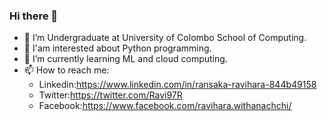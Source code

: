 ### Hi there 👋

<!--
**Ransaka/ransaka** is a ✨ _special_ ✨ repository because its `README.md` (this file) appears on your GitHub profile.

Here are some ideas to get you started:
-->

- 🔭 I’m Undergraduate at University of Colombo School of Computing.
- 🙌 I'am interested about Python programming.
- 🌱 I’m currently learning ML and cloud computing.
- 📫 How to reach me: 
  - Linkedin:https://www.linkedin.com/in/ransaka-ravihara-844b49158
  - Twitter:https://twitter.com/Ravi97R
  - Facebook:https://www.facebook.com/ravihara.withanachchi/

                      

